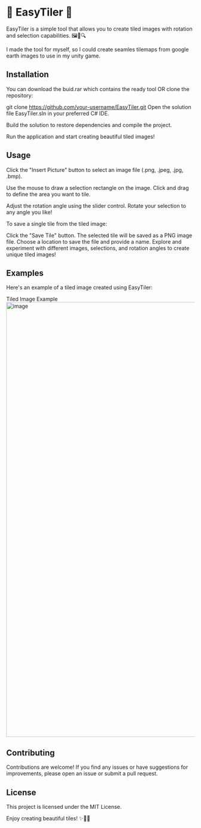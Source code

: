 # 🌟 EasyTiler 🌟

EasyTiler is a simple tool that allows you to create tiled images with rotation and selection capabilities. 🖼️🔄🔍

I made the tool for myself, so I could create seamles tilemaps from google earth images to use in my unity game.

## Installation

You can download the buid.rar which contains the ready tool OR clone the repository:
   
   git clone https://github.com/your-username/EasyTiler.git
Open the solution file EasyTiler.sln in your preferred C# IDE.

Build the solution to restore dependencies and compile the project.

Run the application and start creating beautiful tiled images!

## Usage
Click the "Insert Picture" button to select an image file (.png, .jpeg, .jpg, .bmp).

Use the mouse to draw a selection rectangle on the image. Click and drag to define the area you want to tile.

Adjust the rotation angle using the slider control. Rotate your selection to any angle you like!

To save a single tile from the tiled image:

Click the "Save Tile" button.
The selected tile will be saved as a PNG image file.
Choose a location to save the file and provide a name.
Explore and experiment with different images, selections, and rotation angles to create unique tiled images!

## Examples
Here's an example of a tiled image created using EasyTiler:

Tiled Image Example
<img width="1162" alt="image" src="https://github.com/blindxfish/EasyTiler/assets/17624413/afa933d0-1382-4494-9f9b-9be22d7687cd">

## Contributing
Contributions are welcome! If you find any issues or have suggestions for improvements, please open an issue or submit a pull request.

## License
This project is licensed under the MIT License.

Enjoy creating beautiful tiles! ✨🎨🔳

